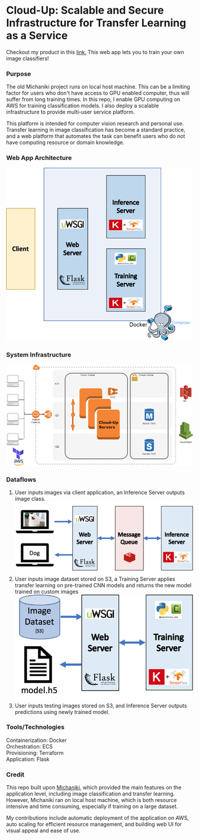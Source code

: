 # Cloud-Up: Scalable and Secure Infrastructure for Transfer Learning as a Service
Checkout my product in this [link.](http://cloud-up-insight.com/) This web app lets you to train your own image classifiers!

### Purpose
The old Michaniki project runs on local host machine. This can be a limiting factor for users who don't have access to GPU enabled computer, thus will suffer from long training times. In this repo, I enable GPU computing on AWS for training classification models. I also deploy a scalable infrastructure to provide multi-user service platform.

This platform is intended for computer vision research and personal use. Transfer learning in image classification has become a standard practice, and a web platform that automates the task can benefit users who do not have computing resource or domain knowledge. 

### Web App Architecture
![](img/architecture.png)

### System Infrastructure
![](img/infrastructure.png)

### Dataflows
1. User inputs images via client application, an Inference Server outputs image class.
![](img/dataflow-inf.png)
2. User inputs image dataset stored on S3, a Training Server applies transfer learning on pre-trained CNN models and returns the new model trained on custom images
![](img/dataflow-train.png)
3. User inputs testing images stored on S3, and Inference Server outputs predictions using newly trained model.

### Tools/Technologies
Containerization: Docker  
Orchestration: ECS  
Provisioning: Terraform  
Application: Flask  

### Credit
This repo built upon [Michaniki](https://github.com/InsightDataCommunity/Michaniki), which provided the main features on the application level, including image classification and transfer learning. However, Michaniki ran on local host machine, which is both resource intensive and time consuming, especially if training on a large dataset. 

My contributions include automatic deployment of the application on AWS, auto scaling for efficient resource management, and building web UI for visual appeal and ease of use.
